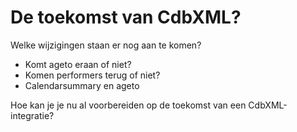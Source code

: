 ---
---

# De toekomst van CdbXML?

Welke wijzigingen staan er nog aan te komen?

- Komt ageto eraan of niet?
- Komen performers terug of niet?
- Calendarsummary en ageto

Hoe kan je je nu al voorbereiden op de toekomst van een CdbXML-integratie?

